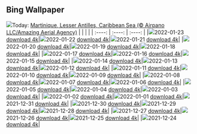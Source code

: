 ## Bing Wallpaper
![](./wallpaper/2022-01-23.jpg)Today: [Martinique, Lesser Antilles, Caribbean Sea (© Airpano LLC/Amazing Aerial Agency)](./wallpaper/2022-01-23.jpg)
|      |      |      |
| :----: | :----: | :----: |
|![](./wallpaper/2022-01-23_sm.jpg)2022-01-23 [download 4k](./wallpaper/2022-01-23.jpg)|![](./wallpaper/2022-01-22_sm.jpg)2022-01-22 [download 4k](./wallpaper/2022-01-22.jpg)|![](./wallpaper/2022-01-21_sm.jpg)2022-01-21 [download 4k](./wallpaper/2022-01-21.jpg)|
|![](./wallpaper/2022-01-20_sm.jpg)2022-01-20 [download 4k](./wallpaper/2022-01-20.jpg)|![](./wallpaper/2022-01-19_sm.jpg)2022-01-19 [download 4k](./wallpaper/2022-01-19.jpg)|![](./wallpaper/2022-01-18_sm.jpg)2022-01-18 [download 4k](./wallpaper/2022-01-18.jpg)|
|![](./wallpaper/2022-01-17_sm.jpg)2022-01-17 [download 4k](./wallpaper/2022-01-17.jpg)|![](./wallpaper/2022-01-16_sm.jpg)2022-01-16 [download 4k](./wallpaper/2022-01-16.jpg)|![](./wallpaper/2022-01-15_sm.jpg)2022-01-15 [download 4k](./wallpaper/2022-01-15.jpg)|
|![](./wallpaper/2022-01-14_sm.jpg)2022-01-14 [download 4k](./wallpaper/2022-01-14.jpg)|![](./wallpaper/2022-01-13_sm.jpg)2022-01-13 [download 4k](./wallpaper/2022-01-13.jpg)|![](./wallpaper/2022-01-12_sm.jpg)2022-01-12 [download 4k](./wallpaper/2022-01-12.jpg)|
|![](./wallpaper/2022-01-11_sm.jpg)2022-01-11 [download 4k](./wallpaper/2022-01-11.jpg)|![](./wallpaper/2022-01-10_sm.jpg)2022-01-10 [download 4k](./wallpaper/2022-01-10.jpg)|![](./wallpaper/2022-01-09_sm.jpg)2022-01-09 [download 4k](./wallpaper/2022-01-09.jpg)|
|![](./wallpaper/2022-01-08_sm.jpg)2022-01-08 [download 4k](./wallpaper/2022-01-08.jpg)|![](./wallpaper/2022-01-07_sm.jpg)2022-01-07 [download 4k](./wallpaper/2022-01-07.jpg)|![](./wallpaper/2022-01-06_sm.jpg)2022-01-06 [download 4k](./wallpaper/2022-01-06.jpg)|
|![](./wallpaper/2022-01-05_sm.jpg)2022-01-05 [download 4k](./wallpaper/2022-01-05.jpg)|![](./wallpaper/2022-01-04_sm.jpg)2022-01-04 [download 4k](./wallpaper/2022-01-04.jpg)|![](./wallpaper/2022-01-03_sm.jpg)2022-01-03 [download 4k](./wallpaper/2022-01-03.jpg)|
|![](./wallpaper/2022-01-02_sm.jpg)2022-01-02 [download 4k](./wallpaper/2022-01-02.jpg)|![](./wallpaper/2022-01-01_sm.jpg)2022-01-01 [download 4k](./wallpaper/2022-01-01.jpg)|![](./wallpaper/2021-12-31_sm.jpg)2021-12-31 [download 4k](./wallpaper/2021-12-31.jpg)|
|![](./wallpaper/2021-12-30_sm.jpg)2021-12-30 [download 4k](./wallpaper/2021-12-30.jpg)|![](./wallpaper/2021-12-29_sm.jpg)2021-12-29 [download 4k](./wallpaper/2021-12-29.jpg)|![](./wallpaper/2021-12-28_sm.jpg)2021-12-28 [download 4k](./wallpaper/2021-12-28.jpg)|
|![](./wallpaper/2021-12-27_sm.jpg)2021-12-27 [download 4k](./wallpaper/2021-12-27.jpg)|![](./wallpaper/2021-12-26_sm.jpg)2021-12-26 [download 4k](./wallpaper/2021-12-26.jpg)|![](./wallpaper/2021-12-25_sm.jpg)2021-12-25 [download 4k](./wallpaper/2021-12-25.jpg)|
|![](./wallpaper/2021-12-24_sm.jpg)2021-12-24 [download 4k](./wallpaper/2021-12-24.jpg)|